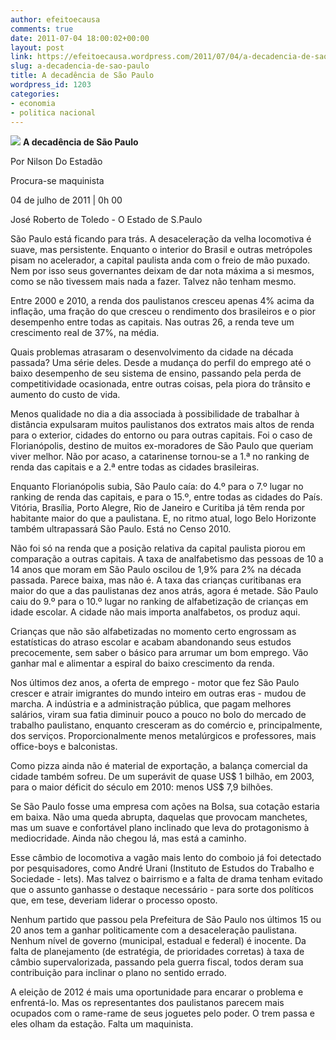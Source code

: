```yaml
---
author: efeitoecausa
comments: true
date: 2011-07-04 18:00:02+00:00
layout: post
link: https://efeitoecausa.wordpress.com/2011/07/04/a-decadencia-de-sao-paulo/
slug: a-decadencia-de-sao-paulo
title: A decadência de São Paulo
wordpress_id: 1203
categories:
- economia
- politica nacional
---
```


[![](http://efeitoecausa.files.wordpress.com/2011/07/dalcio-tucano-lama.jpg)](http://efeitoecausa.files.wordpress.com/2011/07/dalcio-tucano-lama.jpg)
**A decadência de São Paulo**

Por Nilson
Do Estadão

Procura-se maquinista 

04 de julho de 2011 | 0h 00

José Roberto de Toledo - O Estado de S.Paulo

São Paulo está ficando para trás. A desaceleração da velha locomotiva é suave, mas persistente. Enquanto o interior do Brasil e outras metrópoles pisam no acelerador, a capital paulista anda com o freio de mão puxado. Nem por isso seus governantes deixam de dar nota máxima a si mesmos, como se não tivessem mais nada a fazer. Talvez não tenham mesmo.


Entre 2000 e 2010, a renda dos paulistanos cresceu apenas 4% acima da inflação, uma fração do que cresceu o rendimento dos brasileiros e o pior desempenho entre todas as capitais. Nas outras 26, a renda teve um crescimento real de 37%, na média.

Quais problemas atrasaram o desenvolvimento da cidade na década passada? Uma série deles. Desde a mudança do perfil do emprego até o baixo desempenho de seu sistema de ensino, passando pela perda de competitividade ocasionada, entre outras coisas, pela piora do trânsito e aumento do custo de vida.

Menos qualidade no dia a dia associada à possibilidade de trabalhar à distância expulsaram muitos paulistanos dos extratos mais altos de renda para o exterior, cidades do entorno ou para outras capitais. Foi o caso de Florianópolis, destino de muitos ex-moradores de São Paulo que queriam viver melhor. Não por acaso, a catarinense tornou-se a 1.ª no ranking de renda das capitais e a 2.ª entre todas as cidades brasileiras.

Enquanto Florianópolis subia, São Paulo caía: do 4.º para o 7.º lugar no ranking de renda das capitais, e para o 15.º, entre todas as cidades do País. Vitória, Brasília, Porto Alegre, Rio de Janeiro e Curitiba já têm renda por habitante maior do que a paulistana. E, no ritmo atual, logo Belo Horizonte também ultrapassará São Paulo. Está no Censo 2010.

Não foi só na renda que a posição relativa da capital paulista piorou em comparação a outras capitais. A taxa de analfabetismo das pessoas de 10 a 14 anos que moram em São Paulo oscilou de 1,9% para 2% na década passada. Parece baixa, mas não é. A taxa das crianças curitibanas era maior do que a das paulistanas dez anos atrás, agora é metade. São Paulo caiu do 9.º para o 10.º lugar no ranking de alfabetização de crianças em idade escolar. A cidade não mais importa analfabetos, os produz aqui.

Crianças que não são alfabetizadas no momento certo engrossam as estatísticas do atraso escolar e acabam abandonando seus estudos precocemente, sem saber o básico para arrumar um bom emprego. Vão ganhar mal e alimentar a espiral do baixo crescimento da renda.

Nos últimos dez anos, a oferta de emprego - motor que fez São Paulo crescer e atrair imigrantes do mundo inteiro em outras eras - mudou de marcha. A indústria e a administração pública, que pagam melhores salários, viram sua fatia diminuir pouco a pouco no bolo do mercado de trabalho paulistano, enquanto cresceram as do comércio e, principalmente, dos serviços. Proporcionalmente menos metalúrgicos e professores, mais office-boys e balconistas.

Como pizza ainda não é material de exportação, a balança comercial da cidade também sofreu. De um superávit de quase US$ 1 bilhão, em 2003, para o maior déficit do século em 2010: menos US$ 7,9 bilhões.

Se São Paulo fosse uma empresa com ações na Bolsa, sua cotação estaria em baixa. Não uma queda abrupta, daquelas que provocam manchetes, mas um suave e confortável plano inclinado que leva do protagonismo à mediocridade. Ainda não chegou lá, mas está a caminho.

Esse câmbio de locomotiva a vagão mais lento do comboio já foi detectado por pesquisadores, como André Urani (Instituto de Estudos do Trabalho e Sociedade - Iets). Mas talvez o bairrismo e a falta de drama tenham evitado que o assunto ganhasse o destaque necessário - para sorte dos políticos que, em tese, deveriam liderar o processo oposto.

Nenhum partido que passou pela Prefeitura de São Paulo nos últimos 15 ou 20 anos tem a ganhar politicamente com a desaceleração paulistana. Nenhum nível de governo (municipal, estadual e federal) é inocente. Da falta de planejamento (de estratégia, de prioridades corretas) à taxa de câmbio supervalorizada, passando pela guerra fiscal, todos deram sua contribuição para inclinar o plano no sentido errado.

A eleição de 2012 é mais uma oportunidade para encarar o problema e enfrentá-lo. Mas os representantes dos paulistanos parecem mais ocupados com o rame-rame de seus joguetes pelo poder. O trem passa e eles olham da estação. Falta um maquinista.
